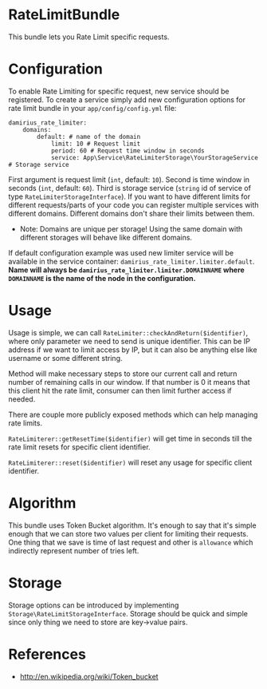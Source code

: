 # RateLimitBundle
This bundle lets you Rate Limit specific requests.
# Configuration
To enable Rate Limiting for specific request, new service should be registered.
To create a service simply add new configuration options for rate limit bundle in your `app/config/config.yml` file:
```
damirius_rate_limiter:
    domains:
        default: # name of the domain
            limit: 10 # Request limit
            period: 60 # Request time window in seconds
            service: App\Service\RateLimiterStorage\YourStorageService # Storage service
```
First argument is request limit (`int`, default: `10`).
Second is time window in seconds (`int`, default: `60`).
Third is storage service (`string` id of service of type `RateLimiterStorageInterface`). 
If you want to have different limits for different requests/parts of your code you can register multiple services with different domains.
Different domains don't share their limits between them.
- Note: Domains are unique per storage! Using the same domain with different storages will behave like different domains.

If default configuration example was used new limiter service will be available in the service container: `damirius_rate_limiter.limiter.default`.
**Name will always be `damirius_rate_limiter.limiter.DOMAINNAME` where `DOMAINNAME` is the name of the node in the configuration.**
# Usage

Usage is simple, we can call `RateLimiter::checkAndReturn($identifier)`, where only parameter we need to send is unique identifier. 
This can be IP address if we want to limit access by IP, but it can also be anything else like username or some different string.

Method will make necessary steps to store our current call and return number of remaining calls in our window.
If that number is 0 it means that this client hit the rate limit, consumer can then limit further access if needed.

There are couple more publicly exposed methods which can help managing rate limits.

`RateLimiterer::getResetTime($identifier)` will get time in seconds till the rate limit resets for specific client identifier.

`RateLimiterer::reset($identifier)` will reset any usage for specific client identifier.

# Algorithm
This bundle uses Token Bucket algorithm. It's enough to say that it's simple enough that we can store two values per client for limiting their requests.
One thing that we save is time of last request and other is `allowance` which indirectly represent number of tries left.

# Storage
Storage options can be introduced by implementing `Storage\RateLimitStorageInterface`.
Storage should be quick and simple since only thing we need to store are key->value pairs.

# References

- http://en.wikipedia.org/wiki/Token_bucket
